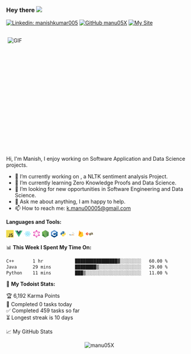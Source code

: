 ### Hey there <img src="https://media.giphy.com/media/hvRJCLFzcasrR4ia7z/giphy.gif" width="25px">
[![Linkedin: manishkumar005](https://img.shields.io/badge/-manishkumar005-blue?style=flat-square&logo=Linkedin&logoColor=white&link=https://www.linkedin.com/in/manishkumar005/)](https://www.linkedin.com/in/manishkumar005//)
[![GitHub manu05X](https://img.shields.io/github/followers/manu05X?label=follow&style=social)](https://github.com/manu05X)
[![My Site](https://img.shields.io/badge/-MySite-black?style=flat-squarelink=https://manu005.herokuapp.com/)](https://manu005.herokuapp.com/)

<br />

  <img align="right" alt="GIF" src="https://github.com/abhisheknaiidu/abhisheknaiidu/blob/master/code.gif?raw=true" width="500" height="320" />


Hi, I'm Manish,  I enjoy working on Software Application and Data Science projects.

- 🔭 I’m currently working on , a NLTK sentiment analysis Project.
- 🌱 I’m currently learning Zero Knowledge Proofs and Data Science.
- 👯 I’m looking for new opportunities in Software Engineering and Data Science.
- 💬 Ask me about anything, I am happy to help.
- 📫 How to reach me: k.manu00005@gmail.com

**Languages and Tools:**  

<code><img height="20" src="https://raw.githubusercontent.com/github/explore/80688e429a7d4ef2fca1e82350fe8e3517d3494d/topics/javascript/javascript.png"></code>
<code><img height="20" src="https://raw.githubusercontent.com/github/explore/80688e429a7d4ef2fca1e82350fe8e3517d3494d/topics/vue/vue.png"></code>
<code><img height="20" src="https://raw.githubusercontent.com/github/explore/80688e429a7d4ef2fca1e82350fe8e3517d3494d/topics/react/react.png"></code>
<code><img height="20" src="https://raw.githubusercontent.com/github/explore/5c058a388828bb5fde0bcafd4bc867b5bb3f26f3/topics/graphql/graphql.png"></code>
<code><img height="20" src="https://raw.githubusercontent.com/github/explore/80688e429a7d4ef2fca1e82350fe8e3517d3494d/topics/nodejs/nodejs.png"></code>
<code><img height="20" src="https://raw.githubusercontent.com/github/explore/80688e429a7d4ef2fca1e82350fe8e3517d3494d/topics/cpp/cpp.png"></code>
<code><img height="20" src="https://raw.githubusercontent.com/github/explore/80688e429a7d4ef2fca1e82350fe8e3517d3494d/topics/python/python.png"></code>
<code><img height="20" src="https://raw.githubusercontent.com/github/explore/80688e429a7d4ef2fca1e82350fe8e3517d3494d/topics/mysql/mysql.png"></code>
<code><img height="20" src="https://raw.githubusercontent.com/github/explore/80688e429a7d4ef2fca1e82350fe8e3517d3494d/topics/firebase/firebase.png"></code>
<code><img height="20" src="https://raw.githubusercontent.com/github/explore/80688e429a7d4ef2fca1e82350fe8e3517d3494d/topics/git/git.png"></code>

📊 **This Week I Spent My Time On:**
<!--START_SECTION:waka-->
```text
C++       1 hr            ████████████████▓░░░░░░░░   60.00 % 
Java      29 mins         ████████▒░░░░░░░░░░░░░░░░   29.00 % 
Python    11 mins         ███▒░░░░░░░░░░░░░░░░░░░░░   11.00 % 
```
<!--END_SECTION:waka-->

🚧 **My Todoist Stats:**
<!-- TODO-IST:START -->
🏆  6,192 Karma Points           
🌸  Completed 0 tasks today           
✅  Completed 459 tasks so far           
⏳  Longest streak is 10 days
<!-- TODO-IST:END -->


📈 My GitHub Stats

<p align="center"> <img src="https://github-readme-stats.vercel.app/api?username=manu05X&show_icons=true&theme=gotham" alt="manu05X" />




